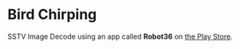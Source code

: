 # Bird Chirping

SSTV Image Decode using an app called **Robot36** on [the Play Store](https://play.google.com/store/apps/details?id=xdsopl.robot36&hl=en_IN).
